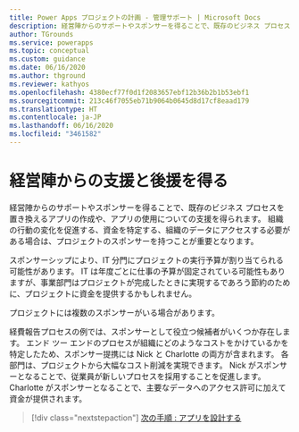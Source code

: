 ```yaml
---
title: Power Apps プロジェクトの計画 - 管理サポート | Microsoft Docs
description: 経営陣からのサポートやスポンサーを得ることで、既存のビジネス プロセスを置き換えるアプリの作成や、アプリの使用を支援してもらえるようにしましょう。
author: TGrounds
ms.service: powerapps
ms.topic: conceptual
ms.custom: guidance
ms.date: 06/16/2020
ms.author: thground
ms.reviewer: kathyos
ms.openlocfilehash: 4380ecf77f0d1f2083657ebf12b36b2b1b53ebf1
ms.sourcegitcommit: 213c46f7055eb71b9064b0645d8d17cf8eaad179
ms.translationtype: HT
ms.contentlocale: ja-JP
ms.lasthandoff: 06/16/2020
ms.locfileid: "3461582"
---
```

# <a name="gaining-support-and-sponsorship-from-management"></a>経営陣からの支援と後援を得る

経営陣からのサポートやスポンサーを得ることで、既存のビジネス プロセスを置き換えるアプリの作成や、アプリの使用についての支援を得られます。 組織の行動の変化を促進する、資金を特定する、組織のデータにアクセスする必要がある場合は、プロジェクトのスポンサーを持つことが重要となります。

スポンサーシップにより、IT 分門にプロジェクトの実行予算が割り当てられる可能性があります。 IT は年度ごとに仕事の予算が固定されている可能性もありますが、事業部門はプロジェクトが完成したときに実現するであろう節約のために、プロジェクトに資金を提供するかもしれません。

プロジェクトには複数のスポンサーがいる場合があります。

経費報告プロセスの例では、スポンサーとして役立つ候補者がいくつか存在します。 エンド ツー エンドのプロセスが組織にどのようなコストをかけているかを特定したため、スポンサー提携には Nick と Charlotte の両方が含まれます。 各部門は、プロジェクトから大幅なコスト削減を実現できます。 Nick がスポンサーとなることで、従業員が新しいプロセスを採用することを促進します。 Charlotte がスポンサーとなることで、主要なデータへのアクセス許可に加えて資金が提供されます。

> [!div class="nextstepaction"]
> [次の手順 : アプリを設計する](designing-phase.md)
